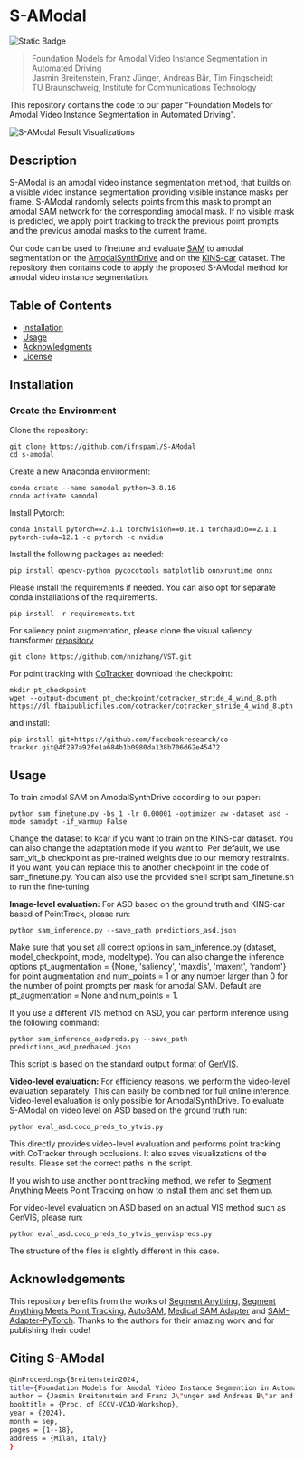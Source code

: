 # S-AModal
![Static Badge](https://img.shields.io/badge/upload_status-upload_in_progress-pink)
> Foundation Models for Amodal Video Instance
Segmentation in Automated Driving \
> Jasmin Breitenstein, Franz Jünger, Andreas Bär, Tim Fingscheidt \
> TU Braunschweig, Institute for Communications Technology

This repository contains the code to our paper "Foundation Models for Amodal Video Instance
Segmentation in Automated Driving".

![S-AModal Result Visualizations](figures/git_visualization.gif)

## Description
S-AModal is an amodal video instance segmentation method, that builds on a visible video instance segmentation 
providing visible instance masks per frame. S-AModal randomly selects points from this mask to prompt an amodal SAM 
network for the corresponding amodal mask. If no visible mask is predicted, we apply point tracking to track the
previous point prompts and the previous amodal masks to the current frame.

Our code can be used to finetune and evaluate [SAM](https://github.com/facebookresearch/segment-anything/tree/main) to amodal segmentation on the 
[AmodalSynthDrive](http://amodalsynthdrive.cs.uni-freiburg.de/) and on 
the [KINS-car](https://github.com/amazon-science/self-supervised-amodal-video-object-segmentation/tree/main) dataset.
The repository then contains code to apply the proposed S-AModal method for amodal video instance segmentation.


## Table of Contents
- [Installation](#installation)
- [Usage](#usage)
- [Acknowledgments](#acknowledgments)
- [License](#license)

## Installation
### Create the Environment
Clone the repository:
```
git clone https://github.com/ifnspaml/S-AModal
cd s-amodal
```
Create a new Anaconda environment:
```
conda create --name samodal python=3.8.16
conda activate samodal
```
Install Pytorch:
```
conda install pytorch==2.1.1 torchvision==0.16.1 torchaudio==2.1.1 pytorch-cuda=12.1 -c pytorch -c nvidia
```

Install the following packages as needed:
```
pip install opencv-python pycocotools matplotlib onnxruntime onnx
```

Please install the requirements if needed. You can also opt for separate conda installations of the requirements.
```
pip install -r requirements.txt
```
For saliency point augmentation, please clone the visual saliency transformer [repository](https://github.com/nnizhang/VST)
```
git clone https://github.com/nnizhang/VST.git
```

For point tracking with  [CoTracker](https://github.com/facebookresearch/co-tracker) download the checkpoint:
```
mkdir pt_checkpoint
wget --output-document pt_checkpoint/cotracker_stride_4_wind_8.pth https://dl.fbaipublicfiles.com/cotracker/cotracker_stride_4_wind_8.pth
```
and install:
```
pip install git+https://github.com/facebookresearch/co-tracker.git@4f297a92fe1a684b1b0980da138b706d62e45472
```
## Usage 

To train amodal SAM on AmodalSynthDrive according to our paper:
```
python sam_finetune.py -bs 1 -lr 0.00001 -optimizer aw -dataset asd -mode samadpt -if_warmup False
```
Change the dataset to kcar if you want to train on the KINS-car dataset. 
You can also change the adaptation mode if you want to.
Per default, we use sam_vit_b checkpoint as pre-trained weights due to our memory restraints. 
If you want, you can replace this to another checkpoint in the code of sam_finetune.py.
You can also use the provided shell script sam_finetune.sh to run the fine-tuning.

**Image-level evaluation:** For ASD based on the ground truth and KINS-car based of PointTrack, please run:
```
python sam_inference.py --save_path predictions_asd.json
```
Make sure that you set all correct options in sam_inference.py (dataset, model_checkpoint, mode, modeltype). 
You can also change the inference options pt_augmentation = {None, 'saliency', 'maxdis', 'maxent', 'random'} for point augmentation and
num_points = 1 or any number larger than 0 for the number of point prompts per mask for amodal SAM. 
Default are pt_augmentation = None and num_points = 1.  

If you use a different VIS method on ASD, you can perform inference using the following command:
```
python sam_inference_asdpreds.py --save_path predictions_asd_predbased.json
```
This script is based on the standard output format of [GenVIS](https://github.com/miranheo/GenVIS).

**Video-level evaluation:** For efficiency reasons, we perform the video-level evaluation separately. 
This can easily be combined for full online inference. Video-level evaluation is only possible for AmodalSynthDrive. 
To evaluate S-AModal on video level on ASD based on the ground truth run:
```
python eval_asd.coco_preds_to_ytvis.py
```
This directly provides video-level evaluation and performs point tracking with CoTracker through occlusions. 
It also saves visualizations of the results. Please set the correct paths in the script.

If you wish to use another point tracking method, we refer to [Segment Anything Meets Point Tracking](https://github.com/SysCV/sam-pt/tree/main) 
on how to install them and set them up.

For video-level evaluation on ASD based on an actual VIS method such as GenVIS, please run:
```
python eval_asd.coco_preds_to_ytvis_genvispreds.py
```
The structure of the files is slightly different in this case.

## Acknowledgements

This repository benefits from the works of [Segment Anything](https://github.com/facebookresearch/segment-anything/tree/main), 
[Segment Anything Meets Point Tracking](https://github.com/SysCV/sam-pt/tree/main), [AutoSAM](https://github.com/talshaharabany/AutoSAM/tree/main), 
[Medical SAM Adapter](https://github.com/MedicineToken/Medical-SAM-Adapter/tree/main) and [SAM-Adapter-PyTorch](https://github.com/tianrun-chen/SAM-Adapter-PyTorch/tree/main).
Thanks to the authors for their amazing work and for publishing their code!

## Citing S-AModal
```bash
@inProceedings{Breitenstein2024,
title={Foundation Models for Amodal Video Instance Segmention in Automated Driving},
author = {Jasmin Breitenstein and Franz J\"unger and Andreas B\"ar and Tim Fingscheidt},
booktitle = {Proc. of ECCV-VCAD-Workshop},
year = {2024},
month = sep,
pages = {1--18},
address = {Milan, Italy}
}
```


